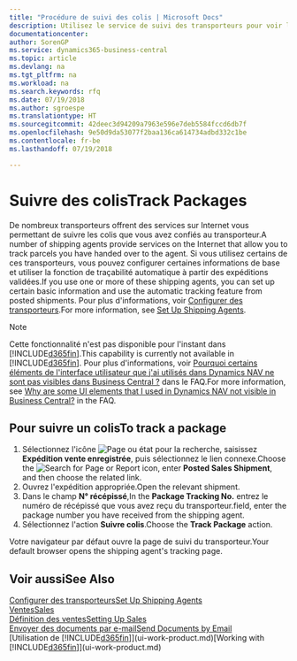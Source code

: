 ```yaml
---
title: "Procédure de suivi des colis | Microsoft Docs"
description: Utilisez le service de suivi des transporteurs pour voir la progression d'une livraison.
documentationcenter: 
author: SorenGP
ms.service: dynamics365-business-central
ms.topic: article
ms.devlang: na
ms.tgt_pltfrm: na
ms.workload: na
ms.search.keywords: rfq
ms.date: 07/19/2018
ms.author: sgroespe
ms.translationtype: HT
ms.sourcegitcommit: 42deec3d94209a7963e596e7deb5584fccd6db7f
ms.openlocfilehash: 9e50d9da53077f2baa136ca614734adbd332c1be
ms.contentlocale: fr-be
ms.lasthandoff: 07/19/2018

---
```

# <a name="track-packages"></a><span data-ttu-id="bd40a-103">Suivre des colis</span><span class="sxs-lookup"><span data-stu-id="bd40a-103">Track Packages</span></span>
<span data-ttu-id="bd40a-104">De nombreux transporteurs offrent des services sur Internet vous permettant de suivre les colis que vous avez confiés au transporteur.</span><span class="sxs-lookup"><span data-stu-id="bd40a-104">A number of shipping agents provide services on the Internet that allow you to track parcels you have handed over to the agent.</span></span> <span data-ttu-id="bd40a-105">Si vous utilisez certains de ces transporteurs, vous pouvez configurer certaines informations de base et utiliser la fonction de traçabilité automatique à partir des expéditions validées.</span><span class="sxs-lookup"><span data-stu-id="bd40a-105">If you use one or more of these shipping agents, you can set up certain basic information and use the automatic tracking feature from posted shipments.</span></span> <span data-ttu-id="bd40a-106">Pour plus d'informations, voir [Configurer des transporteurs](sales-how-to-set-up-shipping-agents.md).</span><span class="sxs-lookup"><span data-stu-id="bd40a-106">For more information, see [Set Up Shipping Agents](sales-how-to-set-up-shipping-agents.md).</span></span>  

> [!NOTE]
> <span data-ttu-id="bd40a-107">Cette fonctionnalité n'est pas disponible pour l'instant dans [!INCLUDE[d365fin](includes/d365fin_md.md)].</span><span class="sxs-lookup"><span data-stu-id="bd40a-107">This capability is currently not available in [!INCLUDE[d365fin](includes/d365fin_md.md)].</span></span> <span data-ttu-id="bd40a-108">Pour plus d'informations, voir [Pourquoi certains éléments de l'interface utilisateur que j'ai utilisés dans Dynamics NAV ne sont pas visibles dans Business Central ?](https://docs.microsoft.com/en-us/dynamics365/business-central/across-faq#why-are-some-ui-elements-that-i-used-in-dynamics-nav-not-visible-in-) dans le FAQ.</span><span class="sxs-lookup"><span data-stu-id="bd40a-108">For more information, see [Why are some UI elements that I used in Dynamics NAV not visible in Business Central?](https://docs.microsoft.com/en-us/dynamics365/business-central/across-faq#why-are-some-ui-elements-that-i-used-in-dynamics-nav-not-visible-in-) in the FAQ.</span></span>

## <a name="to-track-a-package"></a><span data-ttu-id="bd40a-109">Pour suivre un colis</span><span class="sxs-lookup"><span data-stu-id="bd40a-109">To track a package</span></span>
1. <span data-ttu-id="bd40a-110">Sélectionnez l'icône ![Page ou état pour la recherche](media/ui-search/search_small.png "icône Page ou état pour la recherche"), saisissez **Expédition vente enregistrée**, puis sélectionnez le lien connexe.</span><span class="sxs-lookup"><span data-stu-id="bd40a-110">Choose the ![Search for Page or Report](media/ui-search/search_small.png "Search for Page or Report icon") icon, enter **Posted Sales Shipment**, and then choose the related link.</span></span>
2. <span data-ttu-id="bd40a-111">Ouvrez l'expédition appropriée.</span><span class="sxs-lookup"><span data-stu-id="bd40a-111">Open the relevant shipment.</span></span>
3. <span data-ttu-id="bd40a-112">Dans le champ **N° récépissé**,</span><span class="sxs-lookup"><span data-stu-id="bd40a-112">In the **Package Tracking No.**</span></span> <span data-ttu-id="bd40a-113">entrez le numéro de récépissé que vous avez reçu du transporteur.</span><span class="sxs-lookup"><span data-stu-id="bd40a-113">field, enter the package number you have received from the shipping agent.</span></span>
4. <span data-ttu-id="bd40a-114">Sélectionnez l'action **Suivre colis**.</span><span class="sxs-lookup"><span data-stu-id="bd40a-114">Choose the **Track Package** action.</span></span>

<span data-ttu-id="bd40a-115">Votre navigateur par défaut ouvre la page de suivi du transporteur.</span><span class="sxs-lookup"><span data-stu-id="bd40a-115">Your default browser opens the shipping agent's tracking page.</span></span>

## <a name="see-also"></a><span data-ttu-id="bd40a-116">Voir aussi</span><span class="sxs-lookup"><span data-stu-id="bd40a-116">See Also</span></span>
[<span data-ttu-id="bd40a-117">Configurer des transporteurs</span><span class="sxs-lookup"><span data-stu-id="bd40a-117">Set Up Shipping Agents</span></span>](sales-how-to-set-up-shipping-agents.md)  
[<span data-ttu-id="bd40a-118">Ventes</span><span class="sxs-lookup"><span data-stu-id="bd40a-118">Sales</span></span>](sales-manage-sales.md)  
[<span data-ttu-id="bd40a-119">Définition des ventes</span><span class="sxs-lookup"><span data-stu-id="bd40a-119">Setting Up Sales</span></span>](sales-setup-sales.md)  
[<span data-ttu-id="bd40a-120">Envoyer des documents par e-mail</span><span class="sxs-lookup"><span data-stu-id="bd40a-120">Send Documents by Email</span></span>](ui-how-send-documents-email.md)  
<span data-ttu-id="bd40a-121">[Utilisation de [!INCLUDE[d365fin](includes/d365fin_md.md)]](ui-work-product.md)</span><span class="sxs-lookup"><span data-stu-id="bd40a-121">[Working with [!INCLUDE[d365fin](includes/d365fin_md.md)]](ui-work-product.md)</span></span>

